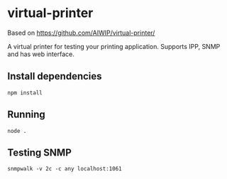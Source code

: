 # virtual-printer

Based on https://github.com/AIWIP/virtual-printer/

A virtual printer for testing your printing application. Supports IPP, SNMP and has web interface.

## Install dependencies
`npm install`

## Running
`node .`

## Testing SNMP
`snmpwalk -v 2c -c any localhost:1061`